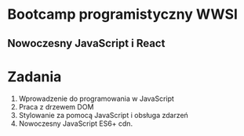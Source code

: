 # Bootcamp programistyczny WWSI 

## Nowoczesny JavaScript i React

# Zadania 

1. Wprowadzenie do programowania w JavaScript
2. Praca z drzewem DOM
3. Stylowanie za pomocą JavaScript i obsługa zdarzeń
4. Nowoczesny JavaScript ES6+
cdn.
